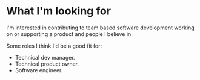 # What I'm looking for

I'm interested in contributing to team based software development working on or supporting a product and people I believe in.

Some roles I think I'd be a good fit for:
- Technical dev manager.
- Technical product owner.
- Software engineer.
